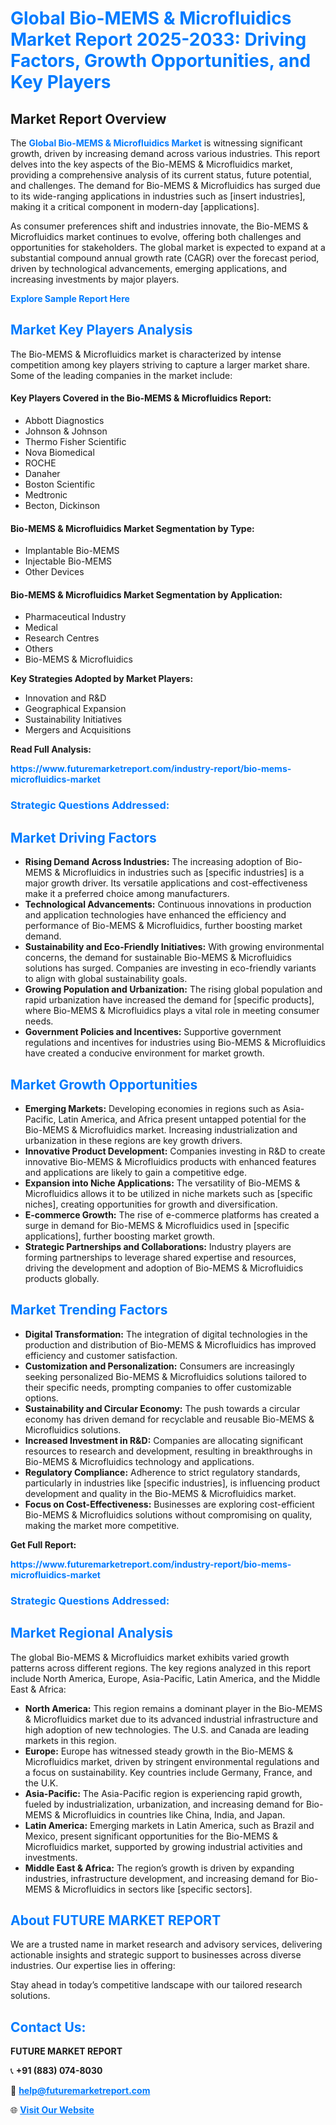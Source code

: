 <h1 style="color: #007BFF;">Global Bio-MEMS & Microfluidics Market Report 2025-2033: Driving Factors, Growth Opportunities, and Key Players</h1>

<section id="overview">
<h2>Market Report Overview</h2>
<p>The <a href="https://www.futuremarketreport.com/industry-report/bio-mems-microfluidics-market" style="color: #007BFF; text-decoration: none;"><strong>Global Bio-MEMS & Microfluidics Market</strong></a> is witnessing significant growth, driven by increasing demand across various industries. This report delves into the key aspects of the Bio-MEMS & Microfluidics market, providing a comprehensive analysis of its current status, future potential, and challenges. The demand for Bio-MEMS & Microfluidics has surged due to its wide-ranging applications in industries such as [insert industries], making it a critical component in modern-day [applications].</p>
<p>As consumer preferences shift and industries innovate, the Bio-MEMS & Microfluidics market continues to evolve, offering both challenges and opportunities for stakeholders. The global market is expected to expand at a substantial compound annual growth rate (CAGR) over the forecast period, driven by technological advancements, emerging applications, and increasing investments by major players.</p>
</section>

<section id="overview">
<p><a href="https://www.futuremarketreport.com/request-sample/reportId=123296" style="color: #007BFF; text-decoration: none;"><strong>Explore Sample Report Here</strong></a></p>
</section>

<section id="key-players">
<h2 style="color: #007BFF;">Market Key Players Analysis</h2>
<p>The Bio-MEMS & Microfluidics market is characterized by intense competition among key players striving to capture a larger market share. Some of the leading companies in the market include:</p>
<h4>Key Players Covered in the Bio-MEMS & Microfluidics Report:</h4>
<ul><li>Abbott Diagnostics</li><li>Johnson &amp; Johnson</li><li>Thermo Fisher Scientific</li><li>Nova Biomedical</li><li>ROCHE</li><li>Danaher</li><li>Boston Scientific</li><li>Medtronic</li><li>Becton, Dickinson</li></ul>
<h4>Bio-MEMS & Microfluidics Market Segmentation by Type:</h4>
<ul><li>Implantable Bio-MEMS</li><li>Injectable Bio-MEMS</li><li>Other Devices</li></ul>

<h4>Bio-MEMS & Microfluidics Market Segmentation by Application:</h4>
<ul><li>Pharmaceutical Industry</li><li>Medical</li><li>Research Centres</li><li>Others</li><li>Bio-MEMS &amp; Microfluidics</li></ul>
<p><strong>Key Strategies Adopted by Market Players:</strong></p>
<ul>
<li>Innovation and R&D</li>
<li>Geographical Expansion</li>
<li>Sustainability Initiatives</li>
<li>Mergers and Acquisitions</li>
</ul>
</section>

<section>
<p><strong>Read Full Analysis: </strong></p><a href="https://www.futuremarketreport.com/industry-report/bio-mems-microfluidics-market" style="color: #007BFF; text-decoration: none;"><strong>https://www.futuremarketreport.com/industry-report/bio-mems-microfluidics-market</strong></a>
<h3 style="color: #007BFF;">Strategic Questions Addressed:</h3>
</section>

<section id="driving-factors">
<h2 style="color: #007BFF;">Market Driving Factors</h2>
<ul>
<li><strong>Rising Demand Across Industries:</strong> The increasing adoption of Bio-MEMS & Microfluidics in industries such as [specific industries] is a major growth driver. Its versatile applications and cost-effectiveness make it a preferred choice among manufacturers.</li>
<li><strong>Technological Advancements:</strong> Continuous innovations in production and application technologies have enhanced the efficiency and performance of Bio-MEMS & Microfluidics, further boosting market demand.</li>
<li><strong>Sustainability and Eco-Friendly Initiatives:</strong> With growing environmental concerns, the demand for sustainable Bio-MEMS & Microfluidics solutions has surged. Companies are investing in eco-friendly variants to align with global sustainability goals.</li>
<li><strong>Growing Population and Urbanization:</strong> The rising global population and rapid urbanization have increased the demand for [specific products], where Bio-MEMS & Microfluidics plays a vital role in meeting consumer needs.</li>
<li><strong>Government Policies and Incentives:</strong> Supportive government regulations and incentives for industries using Bio-MEMS & Microfluidics have created a conducive environment for market growth.</li>
</ul>
</section>

<section id="growth-opportunities">
<h2 style="color: #007BFF;">Market Growth Opportunities</h2>
<ul>
<li><strong>Emerging Markets:</strong> Developing economies in regions such as Asia-Pacific, Latin America, and Africa present untapped potential for the Bio-MEMS & Microfluidics market. Increasing industrialization and urbanization in these regions are key growth drivers.</li>
<li><strong>Innovative Product Development:</strong> Companies investing in R&D to create innovative Bio-MEMS & Microfluidics products with enhanced features and applications are likely to gain a competitive edge.</li>
<li><strong>Expansion into Niche Applications:</strong> The versatility of Bio-MEMS & Microfluidics allows it to be utilized in niche markets such as [specific niches], creating opportunities for growth and diversification.</li>
<li><strong>E-commerce Growth:</strong> The rise of e-commerce platforms has created a surge in demand for Bio-MEMS & Microfluidics used in [specific applications], further boosting market growth.</li>
<li><strong>Strategic Partnerships and Collaborations:</strong> Industry players are forming partnerships to leverage shared expertise and resources, driving the development and adoption of Bio-MEMS & Microfluidics products globally.</li>
</ul>
</section>

<section id="trending-factors">
<h2 style="color: #007BFF;">Market Trending Factors</h2>
<ul>
<li><strong>Digital Transformation:</strong> The integration of digital technologies in the production and distribution of Bio-MEMS & Microfluidics has improved efficiency and customer satisfaction.</li>
<li><strong>Customization and Personalization:</strong> Consumers are increasingly seeking personalized Bio-MEMS & Microfluidics solutions tailored to their specific needs, prompting companies to offer customizable options.</li>
<li><strong>Sustainability and Circular Economy:</strong> The push towards a circular economy has driven demand for recyclable and reusable Bio-MEMS & Microfluidics solutions.</li>
<li><strong>Increased Investment in R&D:</strong> Companies are allocating significant resources to research and development, resulting in breakthroughs in Bio-MEMS & Microfluidics technology and applications.</li>
<li><strong>Regulatory Compliance:</strong> Adherence to strict regulatory standards, particularly in industries like [specific industries], is influencing product development and quality in the Bio-MEMS & Microfluidics market.</li>
<li><strong>Focus on Cost-Effectiveness:</strong> Businesses are exploring cost-efficient Bio-MEMS & Microfluidics solutions without compromising on quality, making the market more competitive.</li>
</ul>
</section>

<section>
<p><strong>Get Full Report: </strong></p><a href="https://www.futuremarketreport.com/industry-report/bio-mems-microfluidics-market" style="color: #007BFF; text-decoration: none;"><strong>https://www.futuremarketreport.com/industry-report/bio-mems-microfluidics-market</strong></a>
<h3 style="color: #007BFF;">Strategic Questions Addressed:</h3>
</section>


<section id="regional-analysis">
<h2 style="color: #007BFF;">Market Regional Analysis</h2>
<p>The global Bio-MEMS & Microfluidics market exhibits varied growth patterns across different regions. The key regions analyzed in this report include North America, Europe, Asia-Pacific, Latin America, and the Middle East & Africa:</p>
<ul>
<li><strong>North America:</strong> This region remains a dominant player in the Bio-MEMS & Microfluidics market due to its advanced industrial infrastructure and high adoption of new technologies. The U.S. and Canada are leading markets in this region.</li>
<li><strong>Europe:</strong> Europe has witnessed steady growth in the Bio-MEMS & Microfluidics market, driven by stringent environmental regulations and a focus on sustainability. Key countries include Germany, France, and the U.K.</li>
<li><strong>Asia-Pacific:</strong> The Asia-Pacific region is experiencing rapid growth, fueled by industrialization, urbanization, and increasing demand for Bio-MEMS & Microfluidics in countries like China, India, and Japan.</li>
<li><strong>Latin America:</strong> Emerging markets in Latin America, such as Brazil and Mexico, present significant opportunities for the Bio-MEMS & Microfluidics market, supported by growing industrial activities and investments.</li>
<li><strong>Middle East & Africa:</strong> The region’s growth is driven by expanding industries, infrastructure development, and increasing demand for Bio-MEMS & Microfluidics in sectors like [specific sectors].</li>
</ul>
</section>

<footer>
<h2 style="color: #007BFF;">About FUTURE MARKET REPORT</h2>
<p>We are a trusted name in market research and advisory services, delivering actionable insights and strategic support to businesses across diverse industries. Our expertise lies in offering:</p>

<p>Stay ahead in today’s competitive landscape with our tailored research solutions.</p>

<h2 style="color: #007BFF;">Contact Us:</h2>
<p><strong>FUTURE MARKET REPORT</strong></p>
<p>📞 <strong>+91 (883) 074-8030</strong></p>
<p>📧 <strong><a href="mailto:help@futuremarketreport.com" style="color: #007BFF;">help@futuremarketreport.com</a></strong></p>
<p>🌐 <strong><a href="https://www.futuremarketreport.com/" style="color: #007BFF;">Visit Our Website</a></strong></p>
</footer>